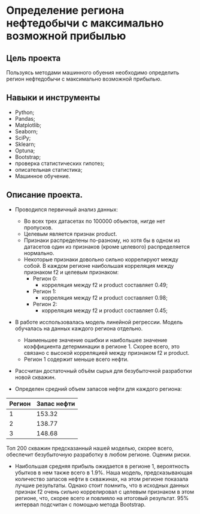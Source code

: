 # Определение региона нефтедобычи с максимально возможной прибылью

## Цель проекта
Пользуясь методами машинного обуения необходимо определить регион нефтедобычи с максимально возможной прибылью.

## Навыки и инструменты


* Python;
* Pandas;
* Matplotlib;
* Seaborn;
* SciPy;
* Sklearn;
* Optuna;
* Bootstrap;
* проверка статистических гипотез;
* описательная статистика;
* Машинное обучение.

## Описание проекта.

* Проводился первичный анализ данных:

	* Во всех трех датасетах по 100000 объектов, нигде нет пропусков. 
	* Целевым является признак product.
	* Признаки распределены по-разному, но хотя бы в одном из датасетов один из признаков (кроме целевого) распределяется нормально.
	* Некоторые признаки довольно сильно коррелируют между собой. В каждом регионе наибольшая корреляция между признаком f2 и целевым признаком:
		- Регион 0:
			* корреляция между f2 и product составляет 0.49;
		- Регион 1:
			* корреляция между f2 и product составляет 0.98;
		- Регион 2:
			* корреляция между f2 и product составляет 0.45;
* В работе исспользовалась модель линейной регрессии. Модель обучалась на данных каждого региона отдельно.
	* Наименьшее значение ошибки и наибольшее значение коэффициента детерминации в регионе 1. Скорее всего, это связано с высокой корреляцией между признаком f2 и product.
	* Регион 1 содержит меньше всего нефти.
* Рассчитан достаточный объём сырья для безубыточной разработки новой скважин.
* Определен средний объем запасов нефти для каждого региона:

| Регион | Запас нефти |
|-----------|------------|
|1| 153.32|
|2| 138.77|
|3| 148.68|

Топ 200 скважин предсказанный нашей моделью, скорее всего, обеспечит безубыточную разработку в любом регионе. Оценим риски.

* Наибольшая средняя прибыль ожидается в регионе 1, вероятность убытков в нем также всего в 1.9%. Наша модель, предсказывающая количество запасов нефти в скважинах, 
на этом регионе показала лучшие результаты. Однако стоит помнить, что в исходных данных признак f2 очень сильно коррелировал с целевым признаком в этом регионе, что,
скорее всего и повлияло на итоговый результат. 95% интервал подсчитан с помощью метода Bootstrap.
